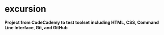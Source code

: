 # excursion
**Project from CodeCademy to test toolset including HTML, CSS, Command Line Interface, Git, and GitHub**
